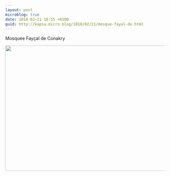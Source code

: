 ```yaml
---
layout: post
microblog: true
date: 2018-02-21 16:55 +0100
guid: http://kapsa.micro.blog/2018/02/21/mosque-fayal-de.html
---
```

Mosquée Fayçal de Conakry

<img src="http://www.jeankapsa.com/uploads/2018/745ad874b6.jpg" width="600" height="397" />
